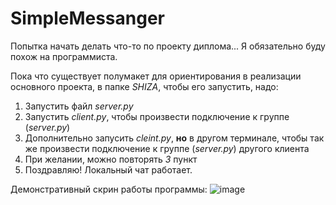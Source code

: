 # SimpleMessanger
Попытка начать делать что-то по проекту диплома... Я обязательно буду похож на программиста.

Пока что существует полумакет для ориентирования в реализации основного проекта, в папке _SHIZA_, чтобы его запустить, надо:
1. Запустить файл _server.py_
2. Запустить _client.py_, чтобы произвести подключение к группе (_server.py_)
3. Дополнительно запусить _cleint.py_, **но** в другом терминале, чтобы так же произвести подключение к группе (_server.py_) другого клиента
4. При желании, можно повторять _3_ пункт
5. Поздравляю! Локальный чат работает.

    
Демонстративный скрин работы программы:
![image](https://github.com/user-attachments/assets/55a74eba-dd32-42cc-809e-52397d083466)
